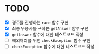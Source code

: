 # TODO

- [x] 경주를 진행하는 `race` 함수 구현
- [x] 최종 우승자를 구하는 `getAnswer` 함수 구현
- [x] `getAnswer` 함수에 대한 테스트코드 작성
- [ ] 예외처리를 위한 `checkException` 함수 구현
- [ ] `checkException` 함수에 대한 테스트코드 작성
